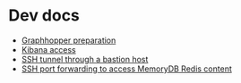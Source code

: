 # Dev docs

* [Graphhopper preparation](./graphhopper/README.md)
* [Kibana access](./ssh-tunnel/kibana-access.md)
* [SSH tunnel through a bastion host](./ssh-tunnel/ssh-tunnel-bastion.md)
* [SSH port forwarding to access MemoryDB Redis content](./ssh-tunnel/ssh-port-forward-redis.md)